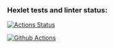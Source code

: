 ### Hexlet tests and linter status:
[![Actions Status](https://github.com/leomaks/java-project-78/actions/workflows/hexlet-check.yml/badge.svg)](https://github.com/leomaks/java-project-78/actions)

[![Github Actions](https://github.com/leomaks/java-project-78/actions/workflows/github-actions.yml/badge.svg)](https://github.com/leomaks/java-project-78/actions/workflows/github-actions.yml)
